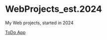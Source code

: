 # WebProjects_est.2024
My Web projects, started in 2024

[ToDo App](https://db-ay.github.io/WebProjects/ToDoApp/)
